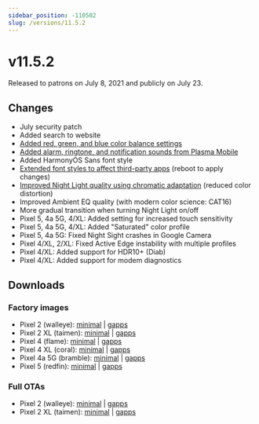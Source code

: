 ```yaml
---
sidebar_position: -110502
slug: /versions/11.5.2
---
```


# v11.5.2

Released to patrons on July 8, 2021 and publicly on July 23.

## Changes

- July security patch
- Added search to website
- [Added red, green, and blue color balance settings](../../discover/screenshots.mdx#customization)
- [Added alarm, ringtone, and notification sounds from Plasma Mobile](../../discover/screenshots.mdx#sounds)
- Added HarmonyOS Sans font style
- [Extended font styles to affect third-party apps](../../discover/screenshots.mdx#customization) (reboot to apply changes)
- [Improved Night Light quality using chromatic adaptation](../../discover/screenshots.mdx#night-light-improvements) (reduced color distortion)
- Improved Ambient EQ quality (with modern color science: CAT16)
- More gradual transition when turning Night Light on/off
- Pixel 5, 4a 5G, 4/XL: Added setting for increased touch sensitivity
- Pixel 5, 4a 5G, 4/XL: Added "Saturated" color profile
- Pixel 5, 4a 5G: Fixed Night Sight crashes in Google Camera
- Pixel 4/XL, 2/XL: Fixed Active Edge instability with multiple profiles
- Pixel 4/XL: Added support for HDR10+ (Diab)
- Pixel 4/XL: Added support for modem diagnostics

## Downloads

### Factory images

- Pixel 2 (walleye): [minimal](https://github.com/ProtonAOSP/android_device_google_wahoo/releases/download/v11.5.2/proton-aosp_walleye-factory_11.5.2.zip) | [gapps](https://github.com/ProtonAOSP/android_device_google_wahoo/releases/download/v11.5.2/proton-aosp_walleye-factory_11.5.2-gapps.zip)
- Pixel 2 XL (taimen): [minimal](https://github.com/ProtonAOSP/android_device_google_wahoo/releases/download/v11.5.2/proton-aosp_taimen-factory_11.5.2.zip) | [gapps](https://github.com/ProtonAOSP/android_device_google_wahoo/releases/download/v11.5.2/proton-aosp_taimen-factory_11.5.2-gapps.zip)
- Pixel 4 (flame): [minimal](https://github.com/ProtonAOSP/android_device_google_coral/releases/download/v11.5.2/proton-aosp_flame-factory_11.5.2.zip) | [gapps](https://github.com/ProtonAOSP/android_device_google_coral/releases/download/v11.5.2/proton-aosp_flame-factory_11.5.2-gapps.zip)
- Pixel 4 XL (coral): [minimal](https://github.com/ProtonAOSP/android_device_google_coral/releases/download/v11.5.2/proton-aosp_coral-factory_11.5.2.zip) | [gapps](https://github.com/ProtonAOSP/android_device_google_coral/releases/download/v11.5.2/proton-aosp_coral-factory_11.5.2-gapps.zip)
- Pixel 4a 5G (bramble): [minimal](https://github.com/ProtonAOSP/android_device_google_redbull/releases/download/v11.5.2/proton-aosp_bramble-factory_11.5.2.zip) | [gapps](https://github.com/ProtonAOSP/android_device_google_redbull/releases/download/v11.5.2/proton-aosp_bramble-factory_11.5.2-gapps.zip)
- Pixel 5 (redfin): [minimal](https://github.com/ProtonAOSP/android_device_google_redbull/releases/download/v11.5.2/proton-aosp_redfin-factory_11.5.2.zip) | [gapps](https://github.com/ProtonAOSP/android_device_google_redbull/releases/download/v11.5.2/proton-aosp_redfin-factory_11.5.2-gapps.zip)

### Full OTAs

- Pixel 2 (walleye): [minimal](https://github.com/ProtonAOSP/android_device_google_wahoo/releases/download/v11.5.2/proton-aosp_walleye-ota_11.5.2.zip) | [gapps](https://github.com/ProtonAOSP/android_device_google_wahoo/releases/download/v11.5.2/proton-aosp_walleye-ota_11.5.2-gapps.zip)
- Pixel 2 XL (taimen): [minimal](https://github.com/ProtonAOSP/android_device_google_wahoo/releases/download/v11.5.2/proton-aosp_taimen-ota_11.5.2.zip) | [gapps](https://github.com/ProtonAOSP/android_device_google_wahoo/releases/download/v11.5.2/proton-aosp_taimen-ota_11.5.2-gapps.zip)
